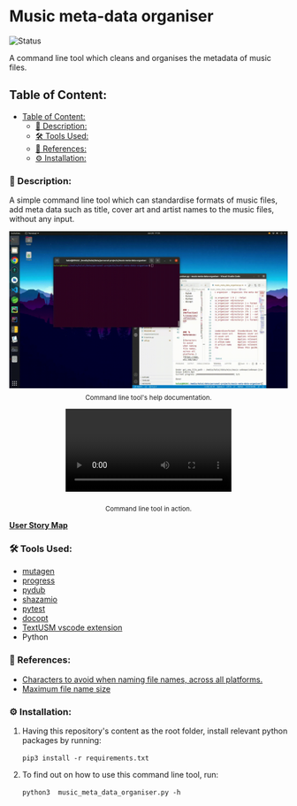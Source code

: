 # Music meta-data organiser
![Status](https://img.shields.io/badge/status-viewable-green)

A command line tool which cleans and organises the metadata of music files. 


## Table of Content:
  - [Table of Content:](#table-of-content)
    - [📜 Description:](#-description)
    - [🛠️ Tools Used:](#️-tools-used)
    - [🔖 References:](#-references)
    - [⚙️ Installation:](#️-installation)

### 📜 Description:
A simple command line tool which can standardise formats of music files, add meta data such as title, cover art and artist names to the music files, without any input.


<p align="center">
<img src="resources/cmd-help.gif" /> 
</br>
<sub>Command line tool's help documentation.</sub>
</p>

<p align="center">
<video src="https://user-images.githubusercontent.com/44941115/174575397-4e625674-dbb6-4bfc-a8df-86526ef0e999.mp4" controls="controls" />
</p>
<p align="center">
<sub>Command line tool in action.</sub>
</p>

[**User Story Map**](/resources/usm.svg)

### 🛠️ Tools Used:
- [mutagen](https://mutagen.readthedocs.io/en/latest/)
- [progress](https://pypi.org/project/progress/)
- [pydub](https://pydub.com/)
- [shazamio](https://github.com/dotX12/ShazamIO#readme)
- [pytest](https://docs.pytest.org/en/7.1.x/)
- [docopt](http://docopt.org/)
- [TextUSM vscode extension](https://marketplace.visualstudio.com/items?itemName=harehare.textusm)
- Python


### 🔖 References:
- [Characters to avoid when naming file names, across all platforms.](https://www.mtu.edu/umc/services/websites/writing/characters-avoid/)
- [Maximum file name size](https://mossgreen.github.io/filenames-that-cross-platforms/)

### ⚙️ Installation:
1) Having this repository's content as the root folder, install relevant python packages by running:
   
   ```pip3 install -r requirements.txt```

2) To find out on how to use this command line tool, run: 
   
    ```python3  music_meta_data_organiser.py -h```


